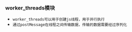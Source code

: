 ### worker_threads模块
* `worker_threads可以用于创建js线程，用于并行执行`
* `通过postMessage在线程之间传输数据，传输的数据需要经过序列化`



